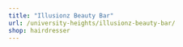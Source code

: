```yaml
---
title: "Illusionz Beauty Bar"
url: /university-heights/illusionz-beauty-bar/
shop: hairdresser
---
```

